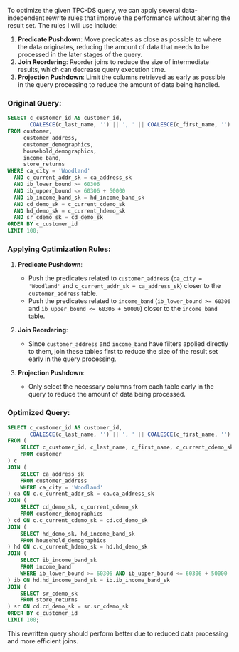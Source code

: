 To optimize the given TPC-DS query, we can apply several data-independent rewrite rules that improve the performance without altering the result set. The rules I will use include:

1. **Predicate Pushdown**: Move predicates as close as possible to where the data originates, reducing the amount of data that needs to be processed in the later stages of the query.
2. **Join Reordering**: Reorder joins to reduce the size of intermediate results, which can decrease query execution time.
3. **Projection Pushdown**: Limit the columns retrieved as early as possible in the query processing to reduce the amount of data being handled.

### Original Query:
```sql
SELECT c_customer_id AS customer_id,
       COALESCE(c_last_name, '') || ', ' || COALESCE(c_first_name, '') AS customername
FROM customer,
     customer_address,
     customer_demographics,
     household_demographics,
     income_band,
     store_returns
WHERE ca_city = 'Woodland'
  AND c_current_addr_sk = ca_address_sk
  AND ib_lower_bound >= 60306
  AND ib_upper_bound <= 60306 + 50000
  AND ib_income_band_sk = hd_income_band_sk
  AND cd_demo_sk = c_current_cdemo_sk
  AND hd_demo_sk = c_current_hdemo_sk
  AND sr_cdemo_sk = cd_demo_sk
ORDER BY c_customer_id
LIMIT 100;
```

### Applying Optimization Rules:

1. **Predicate Pushdown**:
   - Push the predicates related to `customer_address` (`ca_city = 'Woodland'` and `c_current_addr_sk = ca_address_sk`) closer to the `customer_address` table.
   - Push the predicates related to `income_band` (`ib_lower_bound >= 60306` and `ib_upper_bound <= 60306 + 50000`) closer to the `income_band` table.

2. **Join Reordering**:
   - Since `customer_address` and `income_band` have filters applied directly to them, join these tables first to reduce the size of the result set early in the query processing.

3. **Projection Pushdown**:
   - Only select the necessary columns from each table early in the query to reduce the amount of data being processed.

### Optimized Query:
```sql
SELECT c_customer_id AS customer_id,
       COALESCE(c_last_name, '') || ', ' || COALESCE(c_first_name, '') AS customername
FROM (
    SELECT c_customer_id, c_last_name, c_first_name, c_current_cdemo_sk, c_current_hdemo_sk, c_current_addr_sk
    FROM customer
) c
JOIN (
    SELECT ca_address_sk
    FROM customer_address
    WHERE ca_city = 'Woodland'
) ca ON c.c_current_addr_sk = ca.ca_address_sk
JOIN (
    SELECT cd_demo_sk, c_current_cdemo_sk
    FROM customer_demographics
) cd ON c.c_current_cdemo_sk = cd.cd_demo_sk
JOIN (
    SELECT hd_demo_sk, hd_income_band_sk
    FROM household_demographics
) hd ON c.c_current_hdemo_sk = hd.hd_demo_sk
JOIN (
    SELECT ib_income_band_sk
    FROM income_band
    WHERE ib_lower_bound >= 60306 AND ib_upper_bound <= 60306 + 50000
) ib ON hd.hd_income_band_sk = ib.ib_income_band_sk
JOIN (
    SELECT sr_cdemo_sk
    FROM store_returns
) sr ON cd.cd_demo_sk = sr.sr_cdemo_sk
ORDER BY c_customer_id
LIMIT 100;
```

This rewritten query should perform better due to reduced data processing and more efficient joins.
